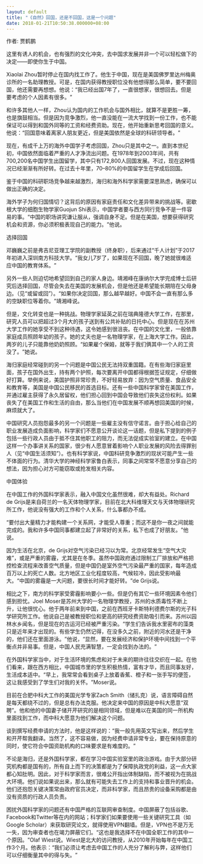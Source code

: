 ```yaml
---
layout: default
title: "《自然》回国，还是不回国，这是一个问题"
date: 2018-01-21T10:50:38.000000+08:00
---
```


作者: 贾鹤鹏

这里有诱人的机会，也有强烈的文化冲突，去中国求发展并非一个可以轻松做下的决定——即使你生于中国。

Xiaolai Zhou暂时停止在国内找工作了。他生于中国，现在是美国佛罗里达州梅奥诊所的一名助理教授。可是，在国内获得教授职位没有他想得那么简单，要不要回国，他还需要再想想。他说：‌‌“我已经出国7年了，一直很想家，很想回去。但是要考虑的个人因素有很多。‌‌”

和许多其他人一样，Zhou认为国内的工作机会与国外相比，就算不是更胜一筹，也是旗鼓相当。但是因为竞争激烈，他一直没能在一流大学找到一份工作，也不能保证可以得到和国外同等的工资和经费资助。现在，他开始重新思考回国的意义。他说：‌‌“回国意味着离家人朋友更近，但是美国依然是全球的科研领导者。‌‌”

现在，有成千上万的海外中国学子考虑回国，Zhou只是其中之一。直到本世纪初，中国依然面临着严重的人才净流出问题。在1978年到2003年间，共有700,200名中国学生出国留学，其中只有172,800人回国发展。不过，现在这种情况已经渐渐有所好转。在过去十年里，70–80%的中国留学生在学成后回国。

鉴于中国的科研职场竞争越来越激烈，海归和海外科学家需要深思熟虑，确保可以做出正确的决定。

海外学子为何归国情切？这背后的原因有家庭责任和文化差异带来的挑战等。密歇根大学的细胞生物学家Guojun Shi表示，中国学者要与西方同行竞争不是一件容易的事。‌‌“中国的职场讲究谦让服从，强调自身不足。但是在美国，想要获得研究机会和资源，你必须积极表现自己的能力。‌‌”他说。

选择回国

邓巍巍之前是弗吉尼亚理工学院的副教授（终身职），后来通过‌‌“千人计划‌‌”于2017年初进入深圳南方科技大学。‌‌“我女儿7岁了，如果现在不回国，晚了她就很难适应中国的教育体系。‌‌”

另外一些人则迫切地希望回到自己的家人身边。靖湘峰在康纳尔大学完成博士后研究后选择回国，尽管会失去在美国的发展机会，但是他还是希望能长期陪在父母身边。（见‌‌“或留或回‌‌”）。‌‌“如果你决定回国，那么越早越好。中国不会一直有那么多的空缺职位等着你。‌‌”靖湘峰说。

但是，文化转变也是一种挑战。物理学家延英之前在瑞典隆德大学工作，在那里，研究人员可以把超过3个月大的孩子送到有公共补贴的日托中心。但是现在在苏州大学工作的她享受不到这种待遇，这令她感到很沮丧。在中国的文化里，一般依靠家庭成员照顾年幼的孩子。她的丈夫也是一名物理学家，在上海大学工作。因此，两岁的儿子只能靠他奶奶照顾。‌‌“如果雇个保姆，就等于我们俩其中一个人的工资没了。‌‌”她说。

海归家庭经常碰到的另一个问题是中国公民无法持双重国籍。在有些海归家庭里面，孩子在国外出生，持有两个护照，每次要离开中国都得根据签证规定，仔细做好打算。举例来说，美国护照非常珍贵，不好轻易放弃：因为空气质量、食品安全和教育等，美国是中国公民移民的首选目标。还有一些中国科学家曾在美国工作，并通过雇主获得了永久居留权，他们担心回到中国会导致他们丧失这份权利。如果丧失了在美国工作和生活的自由，那么当他们在中国发展不顺再想回美国的时候，麻烦就大了。

中国研究人员抱怨最多的另一个问题是一些雇主没有信守诺言。由于担心给自己的职业发展造成负面影响，科学家们不愿意公开谈论这一话题，但是私下提到的例子包括一些行政人员由于抵不住其他职工的阻力，而无法促成实验室的建立。在中国这样一个办事讲关系的国家，很少有人愿意冒着影响个人职业发展的风险去得罪别人（见‌‌“中国生活须知‌‌”）。也有科学家说，中国科研竞争激烈的现状可能产生一些不体面的行为。清华大学的神经科学家鲁白表示，同事之间常常不愿意分享自己的想法，因为担心对方可能窃取或抢发相关内容。

中国体验

在中国工作的外国科学家表示，融入中国文化虽然很难，却大有益处。Richard de Grijs是来自荷兰的一名天体物理学家，目前在北大科维理天文与天体物理研究所工作，他说没有强大的工作和个人关系，什么事都办不成。

‌‌“要付出大量精力才能构建一个关系网，才能受人尊重；而这不是你一夜之间就能完成的。我和许多中国同事都建立起了非常好的关系，私下也成了好朋友。‌‌”他说。

因为生活在北京，de Grijs对空气污染已经习以为常。北京经常发生‌‌“空气大灾难‌‌”，或是严重的雾霾，尤其是在冬季。虽然中国政府通过限制工厂排放和严格把控检查流程来改善空气质量，但是中国仍是室外空气污染最严重的国家，每年造成百万以上的死亡人数。北方地区工业化程度较高，气候较冷，因此受影响最大。‌‌“中国的雾霾是一大问题，要很长时间才能好转。‌‌”de Grijs说。

相比之下，南方的科学家受雾霾影响要小一些。但是仍有其它一些环境因素令他们感到担忧。Joel Moser是苏州大学的一名物理学教授，苏州的水质毒性不断上升，让他很忧心。他于两年前来到中国，之前在西班牙卡斯特利德费尔斯的光子科学研究所工作。他说自己是被教授职位和更高的研究经费资助吸引而来。苏州以园林水乡闻名，但是现在的古运河已经被严重污染。‌‌“学生们告诉我水里密布的藻类只是近年来才出现的。有些学生仍然记得，在没多久之前，附近的河水还是干净的，他们还在里面游泳。‌‌”他说，‌‌“显然，要在发展经济和保护环境中间找到一个平衡点并非易事。但是，中国人民充满智慧，一定会找到办法的。‌‌”

在外国科学家当中，对于生活环境的焦虑和对于未来的期许往往交织在一起。在他们看来，跟在西方相比，中国城市里的学生积极热情，富有才华，而且同事友好，生活成本适中。‌‌“早上，我常常会看到桌子上放着香蕉、橙子和一张手写的便签，这让我感受到了学生们对我的关怀。‌‌”Moser说。

目前在合肥中科大工作的美国光学专家Zach Smith（储扎克）说，语言障碍自然是每天都绕不过的，但是总有办法克服。他决定来中国的原因是中科大愿意‌‌“双聘‌‌”。他和他的中国妻子储开芹研究的是相同领域，但是难以在美国的同一所机构里面找到工作，而中科大愿意为他们解决这个问题。

谈到撰写经费申请的方法时，他是这样说的：‌‌“我一般先用英文写出来，然后学生和开芹帮我翻译。当然了，这不容易做，因为经费申请非常专业，要在保持原意的同时，使它符合中国资助机构的口味要求是有难度的。‌‌”

不论是海归，还是外国科学家，都在学习中国实验室里的政治游戏。由于大部分研究机构都是国有的，所有自上而下的决策都是为了保障执政党的利益，这一点大家都心知肚明。因此，对于科学家而言，很难公开指出体制缺陷，而不被视为在挑战大环境。他们说如果说出来，那么就有可能失去工作上的支持和事业晋升的机会。他们还抱怨关键决策常由政府官员决定，而非科学家，而且昂贵的设备采购都是由没有资质的行政人员负责。

困扰外国科学家的问题还有中国严格的互联网审查制度。中国屏蔽了包括谷歌、Facebook和Twitter等在内的网站；科学家们如果要使用一些关键研究工具（如Google Scholar）来获取研究论文，就得使用VPN翻墙。但是，VPN也不是万无一失，因为审查者也在竭力屏蔽它们。‌‌“这也是我选择不在中国全职工作的其中一个原因。‌‌”Olaf Wiest说。Wiest是北大的访问教授，从2010年开始每年在中国工作3个月。他表示：‌‌“我们必须让考虑去中国工作的人充分了解利与弊，这样他们可以仔细衡量其中的得与失。‌‌”

